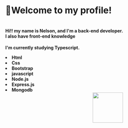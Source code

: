 <h1>👋Welcome to my profile!</h1>  

<div style="display:flex" align="center">
  
<spam>

<h4 align="left">
Hi!! my name is Nelson, and I'm a back-end developer. <br>
I also have front-end knowledge <br>
</h4> 
  
  
<h4 align="left">
 
I'm currently studying Typescript.
  
<li>Html</li>
<li>Css</li>
<li>Bootstrap</li>
<li>javascript</li>
<li>Node.js</li>
<li>Express.js</li>
<li>Mongodb</li>
 
<spam align="right">
<img align="right" src="https://user-images.githubusercontent.com/89428967/200975913-64b82052-238e-4fe3-bc93-dba07d945bbe.gif" width="95" height="95">
</spam>
  
</h4>
 
</spam>
</div>

